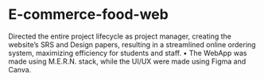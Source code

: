 # E-commerce-food-web
Directed the entire project lifecycle as project manager, creating the website’s SRS and Design papers, resulting in a streamlined online ordering system, maximizing efficiency for students and staff. • The WebApp was made using M.E.R.N. stack, while the UI/UX were made using Figma and Canva.
